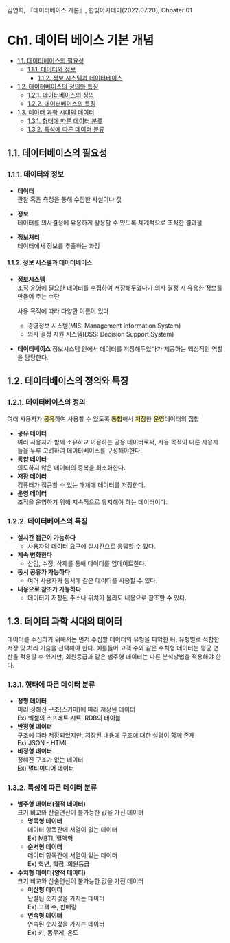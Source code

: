 김연희, 『데이터베이스 개론』, 한빛아카데미(2022.07.20), Chpater 01

# Ch1. 데이터 베이스 기본 개념 <!-- omit in toc -->

- [1.1. 데이터베이스의 필요성](#11-데이터베이스의-필요성)
  - [1.1.1. 데이터와 정보](#111-데이터와-정보)
    - [1.1.2. 정보 시스템과 데이터베이스](#112-정보-시스템과-데이터베이스)
- [1.2. 데이터베이스의 정의와 특징](#12-데이터베이스의-정의와-특징)
  - [1.2.1. 데이터베이스의 정의](#121-데이터베이스의-정의)
  - [1.2.2. 데이터베이스의 특징](#122-데이터베이스의-특징)
- [1.3. 데이터 과학 시대의 데이터](#13-데이터-과학-시대의-데이터)
  - [1.3.1. 형태에 따른 데이터 분류](#131-형태에-따른-데이터-분류)
  - [1.3.2. 특성에 따른 데이터 분류](#132-특성에-따른-데이터-분류)

## 1.1. 데이터베이스의 필요성

### 1.1.1. 데이터와 정보

- **데이터**  
  관찰 혹은 측정을 통해 수집한 사실이나 값

- **정보**  
  데이터를 의사결정에 유용하게 활용할 수 있도록 체계적으로 조직한 결과물

- **정보처리**  
  데이터에서 정보를 추출하는 과정

#### 1.1.2. 정보 시스템과 데이터베이스

- **정보시스템**  
  조직 운영에 필요한 데이터를 수집하여 저장해두었다가 의사 결정 시 유용한 정보를 만들어 주는 수단

  사용 목적에 따라 다양한 이름이 있다

  - 경영정보 시스템(MIS: Management Information System)
  - 의사 결정 지원 시스템(DSS: Decision Support System)

- **데이터베이스**
  정보시스템 안에서 데이터를 저장해두었다가 제공하는 핵심적인 역할을 담당한다.

## 1.2. 데이터베이스의 정의와 특징

### 1.2.1. 데이터베이스의 정의

여러 사용자가 <mark style='background-color: #fff5b1'>공유</mark>하여 사용할 수 있도록 <mark style='background-color: #fff5b1'>통합</mark>해서 <mark style='background-color: #fff5b1'>저장</mark>한 <mark style='background-color: #fff5b1'>운영</mark>데이터의 집합

- **공유 데이터**  
  여러 사용자가 함께 소유하교 이용하는 공용 데이터로써, 사용 목적이 다른 사용자들을 두루 고려하여 데이터베이스를 구성해야한다.
- **통합 데이터**  
  의도하지 않은 데이터의 중복을 최소화한다.
- **저장 데이터**  
  컴퓨터가 접근할 수 있는 매체에 데이터를 저장한다.
- **운영 데이터**  
  조직을 운영하기 위해 지속적으로 유지해야 하는 데이터이다.

### 1.2.2. 데이터베이스의 특징

- **실시간 접근이 가능하다**
  - 사용자의 데이터 요구에 실시간으로 응답할 수 있다.
- **계속 변화한다**
  - 삽입, 수정, 삭제를 통해 데이터를 업데이트한다.
- **동시 공유가 가능하다**
  - 여러 사용자가 동시에 같은 데이터를 사용할 수 있다.
- **내용으로 참조가 가능하다**
  - 데이터가 저장된 주소나 위치가 몰라도 내용으로 참조할 수 있다.

## 1.3. 데이터 과학 시대의 데이터

데이터를 수집하기 위해서는 먼저 수집할 데이터의 유형을 파악한 뒤, 유형별로 적합한 저장 및 처리 기술을 선택해야 한다.
예를들어 고객 수와 같은 수치형 데이터는 평균 연산을 적용할 수 있지만, 회원등급과 같은 범주형 데이터는 다른 분석방법을 적용해야 한다.

### 1.3.1. 형태에 따른 데이터 분류

- **정형 데이터**  
  미리 정해진 구조(스키마)에 따라 저장된 데이터  
  <mark style='background-color: #f6f8fa'>Ex) 엑셀의 스프레트 시트, RDB의 테이블</mark>
- **반정형 데이터**  
  구조에 따라 저장되었지만, 저장된 내용에 구조에 대한 설명이 함께 존재  
  <mark style='background-color: #f6f8fa'>Ex) JSON - HTML</mark>
- **비정형 데이터**  
  정해진 구조가 없는 데이터  
  <mark style='background-color: #f6f8fa'>Ex) 멀티미디어 데이터</mark>

### 1.3.2. 특성에 따른 데이터 분류

- **범주형 데이터(질적 데이터)**  
  크기 비교와 산술연산이 불가능한 값을 가진 데이터
  - **명목형 데이터**  
    데이터 항목간에 서열이 없는 데이터  
    <mark style='background-color: #f6f8fa'>Ex) MBTI, 혈액형</mark>
  - **순서형 데이터**  
    데이터 항목간에 서열이 있는 데이터  
    <mark style='background-color: #f6f8fa'>Ex) 학년, 학점, 회원등급</mark>
- **수치형 데이터(양적 데이터)**  
  크기 비교와 산술연산이 불가능한 값을 가진 데이터
  - **이산형 데이터**  
    단절된 숫자값을 가지는 데이터  
    <mark style='background-color: #f6f8fa'>Ex) 고객 수, 판매량</mark>
  - **연속형 데이터**  
    연속된 숫자값을 가지는 데이터  
    <mark style='background-color: #f6f8fa'>Ex) 키, 몸무게, 온도</mark>
